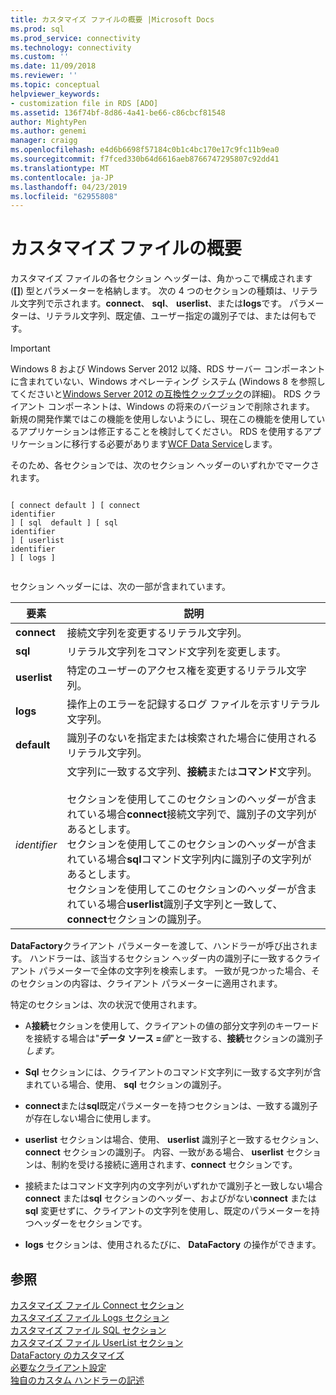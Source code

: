 ```yaml
---
title: カスタマイズ ファイルの概要 |Microsoft Docs
ms.prod: sql
ms.prod_service: connectivity
ms.technology: connectivity
ms.custom: ''
ms.date: 11/09/2018
ms.reviewer: ''
ms.topic: conceptual
helpviewer_keywords:
- customization file in RDS [ADO]
ms.assetid: 136f74bf-8d86-4a41-be66-c86cbcf81548
author: MightyPen
ms.author: genemi
manager: craigg
ms.openlocfilehash: e4d6b6698f57184c0b1c4bc170e17c9fc11b9ea0
ms.sourcegitcommit: f7fced330b64d6616aeb8766747295807c92dd41
ms.translationtype: MT
ms.contentlocale: ja-JP
ms.lasthandoff: 04/23/2019
ms.locfileid: "62955808"
---
```

# <a name="understanding-the-customization-file"></a>カスタマイズ ファイルの概要
カスタマイズ ファイルの各セクション ヘッダーは、角かっこで構成されます (**[]**) 型とパラメーターを格納します。 次の 4 つのセクションの種類は、リテラル文字列で示されます。**connect**、 **sql**、 **userlist**、または**logs**です。 パラメーターは、リテラル文字列、既定値、ユーザー指定の識別子では、または何もです。  
  
> [!IMPORTANT]
>  Windows 8 および Windows Server 2012 以降、RDS サーバー コンポーネントに含まれていない、Windows オペレーティング システム (Windows 8 を参照してくださいと[Windows Server 2012 の互換性クックブック](https://www.microsoft.com/download/details.aspx?id=27416)の詳細)。 RDS クライアント コンポーネントは、Windows の将来のバージョンで削除されます。 新規の開発作業ではこの機能を使用しないようにし、現在この機能を使用しているアプリケーションは修正することを検討してください。 RDS を使用するアプリケーションに移行する必要があります[WCF Data Service](https://go.microsoft.com/fwlink/?LinkId=199565)します。  
  
 そのため、各セクションでは、次のセクション ヘッダーのいずれかでマークされます。  
  
```console
  
[ connect default ] [ connect    
identifier   
] [ sql  default ] [ sql    
identifier   
] [ userlist    
identifier   
] [ logs ]  
  
```  
  
 セクション ヘッダーには、次の一部が含まれています。  
  
|要素|説明|  
|----------|-----------------|  
|**connect**|接続文字列を変更するリテラル文字列。|  
|**sql**|リテラル文字列をコマンド文字列を変更します。|  
|**userlist**|特定のユーザーのアクセス権を変更するリテラル文字列。|  
|**logs**|操作上のエラーを記録するログ ファイルを示すリテラル文字列。|  
|**default**|識別子のないを指定または検索された場合に使用されるリテラル文字列。|  
|*identifier*|文字列に一致する文字列、**接続**または**コマンド**文字列。<br /><br /> セクションを使用してこのセクションのヘッダーが含まれている場合**connect**接続文字列で、識別子の文字列があるとします。<br />セクションを使用してこのセクションのヘッダーが含まれている場合**sql**コマンド文字列内に識別子の文字列があるとします。<br />セクションを使用してこのセクションのヘッダーが含まれている場合**userlist**識別子文字列と一致して、**connect**セクションの識別子。|  
  
 **DataFactory**クライアント パラメーターを渡して、ハンドラーが呼び出されます。 ハンドラーは、該当するセクション ヘッダー内の識別子に一致するクライアント パラメーターで全体の文字列を検索します。 一致が見つかった場合、そのセクションの内容は、クライアント パラメーターに適用されます。  
  
 特定のセクションは、次の状況で使用されます。  
  
-   A**接続**セクションを使用して、クライアントの値の部分文字列のキーワードを接続する場合は"**データ ソース =**_値_"と一致する、**接続**セクションの識別子*します。*  
  
-   **Sql** セクションには、クライアントのコマンド文字列に一致する文字列が含まれている場合、使用、 **sql** セクションの識別子。   
  
-   **connect**または**sql**既定パラメーターを持つセクションは、一致する識別子が存在しない場合に使用します。  
  
-   **userlist** セクションは場合、使用、 **userlist** 識別子と一致するセクション、**connect** セクションの識別子。 内容、一致がある場合、 **userlist** セクションは、制約を受ける接続に適用されます、**connect** セクションです。  
  
-   接続またはコマンド文字列内の文字列がいずれかで識別子と一致しない場合**connect** または**sql** セクションのヘッダー、およびがない**connect** または**sql** 変更せずに、クライアントの文字列を使用し、既定のパラメーターを持つヘッダーをセクションです。  
  
-   **logs** セクションは、使用されるたびに、 **DataFactory** の操作ができます。  
  
## <a name="see-also"></a>参照  
 [カスタマイズ ファイル Connect セクション](../../../ado/guide/remote-data-service/customization-file-connect-section.md)   
 [カスタマイズ ファイル Logs セクション](../../../ado/guide/remote-data-service/customization-file-logs-section.md)   
 [カスタマイズ ファイル SQL セクション](../../../ado/guide/remote-data-service/customization-file-sql-section.md)   
 [カスタマイズ ファイル UserList セクション](../../../ado/guide/remote-data-service/customization-file-userlist-section.md)   
 [DataFactory のカスタマイズ](../../../ado/guide/remote-data-service/datafactory-customization.md)   
 [必要なクライアント設定](../../../ado/guide/remote-data-service/required-client-settings.md)   
 [独自のカスタム ハンドラーの記述](../../../ado/guide/remote-data-service/writing-your-own-customized-handler.md)


